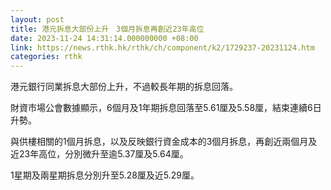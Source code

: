 ```yaml
---
layout: post
title: 港元拆息大部份上升　3個月拆息再創近23年高位
date: 2023-11-24 14:31:14.000000000 +08:00
link: https://news.rthk.hk/rthk/ch/component/k2/1729237-20231124.htm
categories: rthk
---
```


港元銀行同業拆息大部份上升，不過較長年期的拆息回落。

財資市場公會數據顯示，6個月及1年期拆息回落至5.61厘及5.58厘，結束連續6日升勢。

與供樓相關的1個月拆息，以及反映銀行資金成本的3個月拆息，再創近兩個月及近23年高位，分別微升至逾5.37厘及5.64厘。

1星期及兩星期拆息分別升至5.28厘及近5.29厘。
